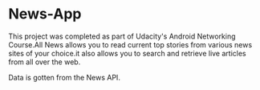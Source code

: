 # News-App
This project was completed as part of Udacity's Android Networking Course.All News allows you to read current top stories from various news 
sites of your choice.it also allows you to search and retrieve live articles from all over the web.

Data is gotten from the News API.

